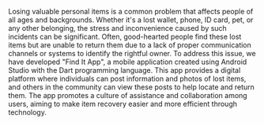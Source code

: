 Losing valuable personal items is a common problem that affects people of all ages and backgrounds. Whether it's a lost wallet, phone, ID card, pet, or any other belonging, the stress and inconvenience caused by such incidents can be significant. Often, good-hearted people find these lost items but are unable to return them due to a lack of proper communication channels or systems to identify the rightful owner.
To address this issue, we have developed "Find It App", a mobile application created using Android Studio with the Dart programming language. This app provides a digital platform where individuals can post information and photos of lost items, and others in the community can view these posts to help locate and return them. The app promotes a culture of assistance and collaboration among users, aiming to make item recovery easier and more efficient through technology.
